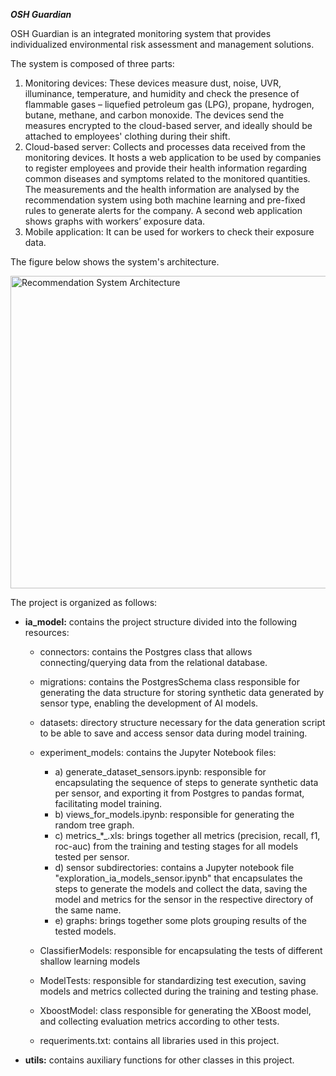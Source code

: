 ***OSH Guardian***

OSH Guardian is an integrated monitoring system that provides individualized environmental risk assessment and management solutions. 

The system is composed of three parts:
1. Monitoring devices: These devices measure dust, noise, UVR, illuminance, temperature, and humidity and check the presence of flammable gases – liquefied petroleum gas (LPG), propane, hydrogen, butane, methane, and carbon monoxide. The devices send the measures encrypted to the cloud-based server, and ideally should be attached to employees' clothing during their shift.
2. Cloud-based server: Collects and processes data received from the monitoring devices. It hosts a web application to be used by companies to register employees  and provide their health information regarding common diseases and symptoms related to the monitored quantities. The measurements and the health information are analysed by the recommendation system using both machine learning and pre-fixed rules to generate alerts for the company. A second web application shows graphs with workers’ exposure data.
3. Mobile application: It can be used for workers to check their exposure data.

The figure below shows the system's architecture.

<img width="800" height="500" alt="Recommendation System Architecture" src="https://github.com/user-attachments/assets/4b4efe84-ef8c-4d1e-a2e0-37607f3b8b4c" />

The project is organized as follows:

* **ia_model:** contains the project structure divided into the following resources:

   * connectors: contains the Postgres class that allows connecting/querying data from the relational database.

   * migrations: contains the PostgresSchema class responsible for generating the data structure for storing synthetic data generated by sensor type, enabling the development of AI models.

   * datasets: directory structure necessary for the data generation script to be able to save and access sensor data during model training.

   * experiment_models: contains the Jupyter Notebook files:

      * a) generate_dataset_sensors.ipynb: responsible for encapsulating the sequence of steps to generate synthetic data per sensor, and exporting it from Postgres to pandas format, facilitating model training.
      * b) views_for_models.ipynb: responsible for generating the random tree graph.
      * c) metrics_*_.xls: brings together all metrics (precision, recall, f1, roc-auc) from the training and testing stages for all models tested per sensor.
      * d) sensor subdirectories: contains a Jupyter notebook file "exploration_ia_models_sensor.ipynb" that encapsulates the steps to generate the models and collect the data, saving the model and metrics for the sensor in the respective directory of the same name.
      * e) graphs: brings together some plots grouping results of the tested models.
   * ClassifierModels: responsible for encapsulating the tests of different shallow learning models
   * ModelTests: responsible for standardizing test execution, saving models and metrics collected during the training and testing phase.
   * XboostModel: class responsible for generating the XBoost model, and collecting evaluation metrics according to other tests.
   * requeriments.txt: contains all libraries used in this project.
   
* **utils:** contains auxiliary functions for other classes in this project.
